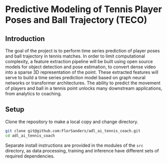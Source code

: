 # Predictive Modeling of Tennis Player Poses and Ball Trajectory (TECO)

## Introduction

The goal of the project is to perform time series prediction of player poses and ball trajectory in tennis matches.
In order to limit computational complexity, a feature extraction pipeline will be built using open source models for object detection and pose estimation, to convert dense video into a sparse 3D representation of the point.
These extracted features will serve to build a time series prediction model based on graph neural networks or transformer architectures.
The ability to predict the movement of players and ball in a tennis point unlocks many downstream applications, from analytics to coaching.

## Setup

Clone the repository to make a local copy and change directory.

```bash
git clone git@github.com:FlorSanders/adl_ai_tennis_coach.git
cd adl_ai_tennis_coach
```

Separate install instructions are provided in the modules of the `src` directory, as data processing, training and inference have different sets of required dependencies.
